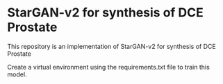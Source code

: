 # StarGAN-v2 for synthesis of DCE Prostate
 This repository is an implementation of StarGAN-v2 for synthesis of DCE Prostate

Create a virtual environment using the requirements.txt file to train this model.
